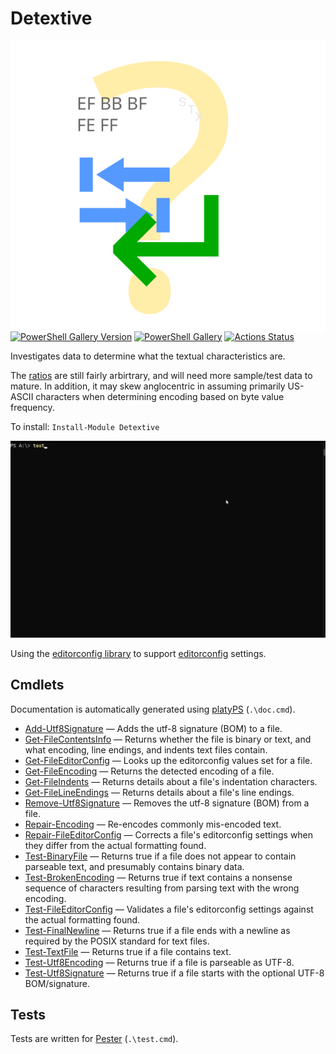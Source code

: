Detextive
=========

<!-- To publish to PowerShell Gallery, commit an update to the .psd1 file -->
<img src="Detextive.svg" alt="Detextive icon" align="right" />

[![PowerShell Gallery Version](https://img.shields.io/powershellgallery/v/Detextive)](https://www.powershellgallery.com/packages/Detextive/)
[![PowerShell Gallery](https://img.shields.io/powershellgallery/dt/Detextive)](https://www.powershellgallery.com/packages/Detextive/)
[![Actions Status](https://github.com/brianary/Detextive/workflows/.NET%20Core/badge.svg)](https://github.com/brianary/Detextive/actions)

Investigates data to determine what the textual characteristics are.

The [ratios][] are still fairly arbirtrary, and will need more sample/test data to mature.
In addition, it may skew anglocentric in assuming primarily US-ASCII characters when
determining encoding based on byte value frequency.

To install: `Install-Module Detextive`

![example usage of Detextive](Detextive.gif)

Using the [editorconfig library][] to support [editorconfig][] settings.

[ratios]: src/Detextive/Ratio.fs "Constants used for ratios in byte value data analysis."
[editorconfig library]: https://github.com/editorconfig/editorconfig-core-net "EditorConfig Core library and command line utility written in C# for .NET/Mono http://editorconfig.org"
[editorconfig]: https://editorconfig.org/ "EditorConfig helps maintain consistent coding styles for multiple developers working on the same project across various editors and IDEs."

<!-- [PowerShell dev guidelines]: https://docs.microsoft.com/powershell/scripting/developer/cmdlet/strongly-encouraged-development-guidelines -->

Cmdlets
-------

Documentation is automatically generated using [platyPS](https://github.com/PowerShell/platyPS) (`.\doc.cmd`).

- [Add-Utf8Signature](docs/Add-Utf8Signature.md) — Adds the utf-8 signature (BOM) to a file.
- [Get-FileContentsInfo](docs/Get-FileContentsInfo.md) — Returns whether the file is binary or text, and what encoding, line endings, and indents text files contain.
- [Get-FileEditorConfig](docs/Get-FileEditorConfig.md) — Looks up the editorconfig values set for a file.
- [Get-FileEncoding](docs/Get-FileEncoding.md) — Returns the detected encoding of a file.
- [Get-FileIndents](docs/Get-FileIndents.md) — Returns details about a file's indentation characters.
- [Get-FileLineEndings](docs/Get-FileLineEndings.md) — Returns details about a file's line endings.
- [Remove-Utf8Signature](docs/Remove-Utf8Signature.md) — Removes the utf-8 signature (BOM) from a file.
- [Repair-Encoding](docs/Repair-Encoding.md) — Re-encodes commonly mis-encoded text.
- [Repair-FileEditorConfig](docs/Repair-FileEditorConfig.md) — Corrects a file's editorconfig settings when they differ from the actual formatting found.
- [Test-BinaryFile](docs/Test-BinaryFile.md) — Returns true if a file does not appear to contain parseable text, and presumably contains binary data.
- [Test-BrokenEncoding](docs/Test-BrokenEncoding.md) — Returns true if text contains a nonsense sequence of characters resulting from parsing text with the wrong encoding.
- [Test-FileEditorConfig](docs/Test-FileEditorConfig.md) — Validates a file's editorconfig settings against the actual formatting found.
- [Test-FinalNewline](docs/Test-FinalNewline.md) — Returns true if a file ends with a newline as required by the POSIX standard for text files.
- [Test-TextFile](docs/Test-TextFile.md) — Returns true if a file contains text.
- [Test-Utf8Encoding](docs/Test-Utf8Encoding.md) — Returns true if a file is parseable as UTF-8.
- [Test-Utf8Signature](docs/Test-Utf8Signature.md) — Returns true if a file starts with the optional UTF-8 BOM/signature.

Tests
-----

Tests are written for [Pester](https://github.com/Pester/Pester) (`.\test.cmd`).
